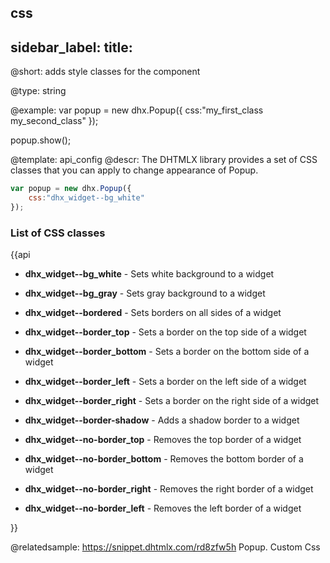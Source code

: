 css
---
sidebar_label: 
title: 
---          

@short: 
adds style classes for the component




@type: string

@example: 
var popup = new dhx.Popup({
    css:"my_first_class my_second_class"
}); 

popup.show();


@template:	api_config
@descr: 
The DHTMLX library provides a set of CSS classes that you can apply to change appearance of Popup.

~~~js
var popup = new dhx.Popup({
    css:"dhx_widget--bg_white"
}); 
~~~

### List of CSS classes

{{api

- <b>dhx_widget--bg_white</b> - Sets white background to a widget

- <b>dhx_widget--bg_gray</b> - Sets gray background to a widget

- <b>dhx_widget--bordered</b> - Sets borders on all sides of a widget

- <b>dhx_widget--border_top</b> - Sets a border on the top side of a widget

- <b>dhx_widget--border_bottom</b> - Sets a border on the bottom side of a widget

- <b>dhx_widget--border_left</b> - Sets a border on the left side of a widget

- <b>dhx_widget--border_right</b> - Sets a border on the right side of a widget

- <b>dhx_widget--border-shadow</b> - Adds a shadow border to a widget

- <b>dhx_widget--no-border_top</b> - Removes the top border of a  widget

- <b>dhx_widget--no-border_bottom</b> - Removes the bottom border of a widget

- <b>dhx_widget--no-border_right</b> - Removes the right border of a widget

- <b>dhx_widget--no-border_left</b> - Removes the left border of a widget

}}

@relatedsample: https://snippet.dhtmlx.com/rd8zfw5h	Popup. Custom Css